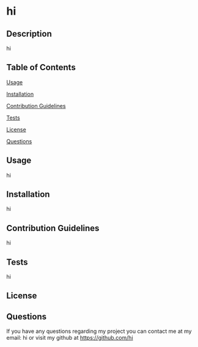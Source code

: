 # hi

  
  
  ## Description
  hi

## Table of Contents
  [Usage](#usage)

  [Installation](#installation)

  [Contribution Guidelines](#contribution-guidelines)

  [Tests](#tests)

  [License](#License)

  [Questions](#questions)


## Usage
hi

## Installation
  hi

## Contribution Guidelines
  hi

## Tests
  hi

## License
  
## Questions
  If you have any questions regarding my project you can contact me at my email: hi or visit my github at https://github.com/hi
